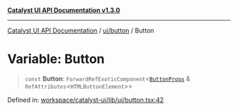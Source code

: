 [**Catalyst UI API Documentation v1.3.0**](../../../README.md)

---

[Catalyst UI API Documentation](../../../README.md) / [ui/button](../README.md) / Button

# Variable: Button

> `const` **Button**: `ForwardRefExoticComponent`\<[`ButtonProps`](../interfaces/ButtonProps.md) & `RefAttributes`\<`HTMLButtonElement`\>\>

Defined in: [workspace/catalyst-ui/lib/ui/button.tsx:42](https://github.com/TheBranchDriftCatalyst/catalyst-ui/blob/main/lib/ui/button.tsx#L42)
